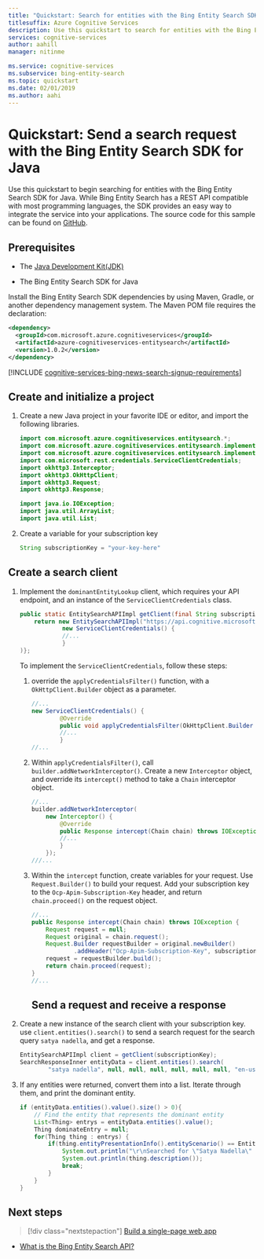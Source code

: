 ```yaml
---
title: "Quickstart: Search for entities with the Bing Entity Search SDK for Java"
titlesuffix: Azure Cognitive Services
description: Use this quickstart to search for entities with the Bing Entity Search SDK for Java
services: cognitive-services
author: aahill
manager: nitinme

ms.service: cognitive-services
ms.subservice: bing-entity-search
ms.topic: quickstart
ms.date: 02/01/2019
ms.author: aahi
---
```

# Quickstart: Send a search request with the Bing Entity Search SDK for Java

Use this quickstart to begin searching for entities with the Bing Entity Search SDK for Java. While Bing Entity Search has a REST API compatible with most programming languages, the SDK provides an easy way to integrate the service into your applications. The source code for this sample can be found on [GitHub](https://github.com/Azure-Samples/cognitive-services-java-sdk-samples/tree/master/Search/BingEntitySearch).

## Prerequisites

* The [Java Development Kit(JDK)](https://www.oracle.com/technetwork/java/javase/downloads/)

* The Bing Entity Search SDK for Java

Install the Bing Entity Search SDK dependencies by using Maven, Gradle, or another dependency management system. The Maven POM file requires the declaration:

```xml
<dependency>
  <groupId>com.microsoft.azure.cognitiveservices</groupId>
  <artifactId>azure-cognitiveservices-entitysearch</artifactId>
  <version>1.0.2</version>
</dependency>
```

[!INCLUDE [cognitive-services-bing-news-search-signup-requirements](../../../../includes/cognitive-services-bing-entity-search-signup-requirements.md)]


## Create and initialize a project

1. Create a new Java project in your favorite IDE or editor, and import the following libraries.

    ```java
    import com.microsoft.azure.cognitiveservices.entitysearch.*;
    import com.microsoft.azure.cognitiveservices.entitysearch.implementation.EntitySearchAPIImpl;
    import com.microsoft.azure.cognitiveservices.entitysearch.implementation.SearchResponseInner;
    import com.microsoft.rest.credentials.ServiceClientCredentials;
    import okhttp3.Interceptor;
    import okhttp3.OkHttpClient;
    import okhttp3.Request;
    import okhttp3.Response;
    
    import java.io.IOException;
    import java.util.ArrayList;
    import java.util.List;
    ```

2. Create a variable for your subscription key

    ```java
    String subscriptionKey = "your-key-here"
    ```

## Create a search client

1. Implement the `dominantEntityLookup` client, which requires your API endpoint, and an instance of the `ServiceClientCredentials` class.

    ```java
    public static EntitySearchAPIImpl getClient(final String subscriptionKey) {
        return new EntitySearchAPIImpl("https://api.cognitive.microsoft.com/bing/v7.0/",
                new ServiceClientCredentials() {
                //...
                }
    )};
    ```

    To implement the `ServiceClientCredentials`, follow these steps:

   1. override the `applyCredentialsFilter()` function, with a `OkHttpClient.Builder` object as a parameter. 
        
       ```java
       //...
       new ServiceClientCredentials() {
               @Override
               public void applyCredentialsFilter(OkHttpClient.Builder builder) {
               //...
               }
       //...
       ```
    
   2. Within `applyCredentialsFilter()`, call `builder.addNetworkInterceptor()`. Create a new `Interceptor` object, and override its `intercept()` method to take a `Chain` interceptor object.

       ```java
       //...
       builder.addNetworkInterceptor(
           new Interceptor() {
               @Override
               public Response intercept(Chain chain) throws IOException {
               //...    
               }
           });
       ///...
       ```

   3. Within the `intercept` function, create variables for your request. Use `Request.Builder()` to build your request. Add your subscription key to the `Ocp-Apim-Subscription-Key` header, and return `chain.proceed()` on the request object.
            
       ```java
       //...
       public Response intercept(Chain chain) throws IOException {
           Request request = null;
           Request original = chain.request();
           Request.Builder requestBuilder = original.newBuilder()
                   .addHeader("Ocp-Apim-Subscription-Key", subscriptionKey);
           request = requestBuilder.build();
           return chain.proceed(request);
       }
       //...
       ```
      ## Send a request and receive a response

1. Create a new instance of the search client with your subscription key. use `client.entities().search()` to send a search request for the search query `satya nadella`, and get a response. 
    
    ```java
    EntitySearchAPIImpl client = getClient(subscriptionKey);
    SearchResponseInner entityData = client.entities().search(
            "satya nadella", null, null, null, null, null, null, "en-us", null, null, SafeSearch.STRICT, null);
    ```

1. If any entities were returned, convert them into a list. Iterate through them, and print the dominant entity.

    ```java
    if (entityData.entities().value().size() > 0){
        // Find the entity that represents the dominant entity
        List<Thing> entrys = entityData.entities().value();
        Thing dominateEntry = null;
        for(Thing thing : entrys) {
            if(thing.entityPresentationInfo().entityScenario() == EntityScenario.DOMINANT_ENTITY) {
                System.out.println("\r\nSearched for \"Satya Nadella\" and found a dominant entity with this description:");
                System.out.println(thing.description());
                break;
            }
        }
    }
    ```

## Next steps

> [!div class="nextstepaction"]
> [Build a single-page web app](../tutorial-bing-entities-search-single-page-app.md)

* [What is the Bing Entity Search API?](../overview.md )
